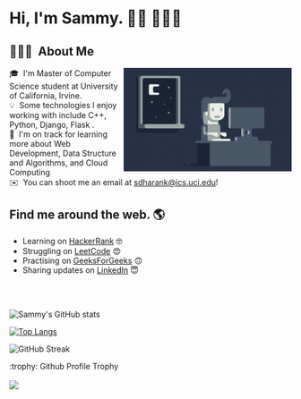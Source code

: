# Hi, I'm Sammy. 👋🏾 👩🏾‍💻



## 👨🏻‍💻 &nbsp;About Me

<img alt="Night Coding" src="https://raw.githubusercontent.com/AVS1508/AVS1508/master/assets/Night-Coding.gif" align="right"/>

🎓 &nbsp;I'm Master of Computer Science student at University of California, Irvine.\
💡 &nbsp;Some technologies I enjoy working with include C++, Python, Django, Flask .\
🌱 &nbsp;I'm on track for learning more about Web Development, Data Structure and Algorithms, and Cloud Computing\
✉️ &nbsp;You can shoot me an email at sdharank@ics.uci.edu! 



## Find me around the web. 🌎

- Learning on <a href="">HackerRank</a> 🤓
- Struggling on <a href="https://leetcode.com/user4547K/">LeetCode</a> 😍
- Practising on <a href="">GeeksForGeeks</a> 🙃
- Sharing updates on <a href="https://www.linkedin.com/in/samruddhi-dharankar/">LinkedIn</a> 😇

 <br>
 <br>

![Sammy's GitHub stats](https://github-readme-stats.vercel.app/api?username=samruddhiDharankar&show_icons=true&theme=radical)

[![Top Langs](https://github-readme-stats.vercel.app/api/top-langs/?username=samruddhiDharankar&layout=compact)](https://github.com/samruddhiDharankar/github-readme-stats)

![GitHub Streak](https://github-readme-streak-stats.herokuapp.com?user=samruddhiDharankar&theme=neon-palenight&hide_border=true)
<br>

<summary>:trophy: Github Profile Trophy</summary>
  <br/>
  <img src="https://github-profile-trophy.vercel.app/?username=samruddhiDharankar&theme=monokai&row=1&no-frame=true&no-bg=true/">

<br>

<!-- <summary>:chart_with_upwards_trend: Contribution Graph </summary>
   <br/>
   <img src="https://activity-graph.herokuapp.com/graph?username=samruddhiDharankar&theme=xcode" alt="Contribution Graph" align="center" /> -->
